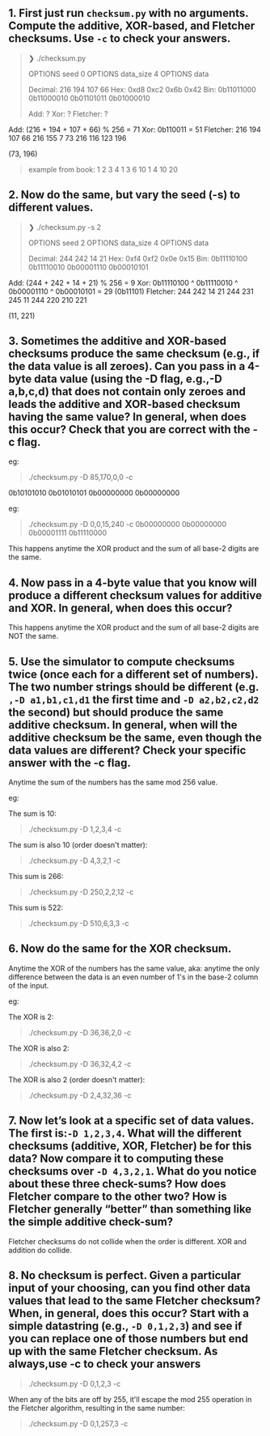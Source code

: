 ## 1. First just run `checksum.py` with no arguments. Compute the additive, XOR-based, and Fletcher checksums. Use `-c` to check your answers.

> ❯ ./checksum.py
>
> OPTIONS seed 0
> OPTIONS data_size 4
> OPTIONS data
>
> Decimal:          216        194        107         66
> Hex:             0xd8       0xc2       0x6b       0x42
> Bin:       0b11011000 0b11000010 0b01101011 0b01000010
>
> Add:      ?
> Xor:      ?
> Fletcher: ?

Add:      (216 + 194 + 107 + 66) % 256 = 71
Xor:      0b110011 = 51
Fletcher:
216        194        107         66
216        155        7           73
216        116        123         196

(73, 196)

> example from book:
> 1  2  3  4
> 1  3  6  10
> 1  4  10 20

## 2. Now do the same, but vary the seed (-s) to different values.

> ❯ ./checksum.py -s 2
>
> OPTIONS seed 2
> OPTIONS data_size 4
> OPTIONS data
>
> Decimal:          244        242         14         21
> Hex:             0xf4       0xf2       0x0e       0x15
> Bin:       0b11110100 0b11110010 0b00001110 0b00010101
>

Add:      (244 +      242       +  14       + 21) % 256 = 9
Xor:      0b11110100 ^ 0b11110010 ^ 0b00001110 ^ 0b00010101 = 29 (0b11101)
Fletcher:
244        242         14         21
244        231         245        11
244        220         210        221

(11, 221)


## 3. Sometimes the additive and XOR-based checksums produce the same checksum (e.g., if the data value is all zeroes). Can you pass in a 4-byte data value (using the -D flag, e.g.,-D a,b,c,d) that does not contain only zeroes and leads the additive and XOR-based checksum having the same value? In general, when does this occur? Check that you are correct with the -c flag.

eg:
> ./checksum.py -D 85,170,0,0 -c

0b10101010
0b01010101
0b00000000
0b00000000

eg:
> ./checksum.py -D 0,0,15,240 -c
0b00000000
0b00000000
0b00001111
0b11110000

This happens anytime the XOR product and the sum of all base-2 digits are the same.


## 4. Now pass in a 4-byte value that you know will produce a different checksum values for additive and XOR. In general, when does this occur?

This happens anytime the XOR product and the sum of all base-2 digits are NOT the same.

## 5. Use the simulator to compute checksums twice (once each for a different set of numbers). The two number strings should be different (e.g. `,-D a1,b1,c1,d1` the first time and `-D a2,b2,c2,d2` the second) but should produce the same additive checksum. In general, when will the additive checksum be the same, even though the data values are different? Check your specific answer with the -c flag.

Anytime the sum of the numbers has the same mod 256 value.

eg:

The sum is 10:
> ./checksum.py -D 1,2,3,4 -c

The sum is also 10 (order doesn't matter):
> ./checksum.py -D 4,3,2,1 -c

This sum is 266:
> ./checksum.py -D 250,2,2,12 -c

This sum is 522:
> ./checksum.py -D 510,6,3,3 -c

## 6. Now do the same for the XOR checksum.

Anytime the XOR of the numbers has the same value, aka:
anytime the only difference between the data is an even number of 1's in the base-2 column of the input.

eg:

The XOR is 2:
> ./checksum.py -D 36,36,2,0 -c

The XOR is also 2:
> ./checksum.py -D 36,32,4,2 -c

The XOR is also 2 (order doesn't matter):
> ./checksum.py -D 2,4,32,36 -c


## 7. Now let’s look at a specific set of data values.  The first is:`-D 1,2,3,4`. What will the different checksums (additive, XOR, Fletcher) be for this data? Now compare it to computing these checksums over `-D 4,3,2,1`. What do you notice about these three check-sums? How does Fletcher compare to the other two? How is Fletcher generally “better” than something like the simple additive check-sum?

Fletcher checksums do not collide when the order is different. XOR and addition do collide.

## 8. No checksum is perfect. Given a particular input of your choosing, can you find other data values that lead to the same Fletcher checksum? When, in general, does this occur? Start with a simple datastring (e.g., `-D 0,1,2,3`) and see if you can replace one of those numbers but end up with the same Fletcher checksum. As always,use -c to check your answers

> ./checksum.py -D 0,1,2,3 -c

When any of the bits are off by 255, it'll escape the mod 255 operation in the Fletcher algorithm, resulting in the same number:

> ./checksum.py -D 0,1,257,3 -c
